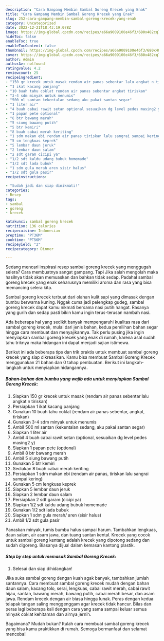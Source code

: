 ```yaml
---
description: "Cara Gampang Membin Sambal Goreng Krecek yang Enak"
title: "Cara Gampang Membin Sambal Goreng Krecek yang Enak"
slug: 252-cara-gampang-membin-sambal-goreng-krecek-yang-enak
category: Uncategorized
date: 2022-12-21T18:43:19.078Z
image: https://img-global.cpcdn.com/recipes/a66a9009100e46f3/680x482cq70/sambal-goreng-krecek-foto-resep-utama.jpg
hideToc: false
enableToc: true
enableTocContent: false
thumbnail: https://img-global.cpcdn.com/recipes/a66a9009100e46f3/680x482cq70/sambal-goreng-krecek-foto-resep-utama.jpg
cover: https://img-global.cpcdn.com/recipes/a66a9009100e46f3/680x482cq70/sambal-goreng-krecek-foto-resep-utama.jpg
author: Admin
authorAv: notfound
ratingvalue: 4.2
reviewcount: 25
recipeingredient:
- "150 gr krecek untuk masak rendam air panas sebentar lalu angkat n tiriskan"
- "1 ikat kacang panjang"
- "10 buah tahu coklat rendam air panas sebentar angkat tiriskan"
- "3-4 sdm minyak untuk menumis"
- "500 ml santan kekentalan sedang aku pakai santan segar"
- "1 liter air"
- "4 buah cabai rawit setan optional sesuaikan dg level pedes masing2 y"
- "1 papan pete optional"
- "8 btr bawang merah"
- "5 siung bawang putih"
- "5 btr kemiri"
- "8 buah cabai merah keriting"
- "1 sdm makan ebi rendam air panas tiriskan lalu sangrai sampai kering"
- "5 cm lengkuas keprek"
- "5 lembar daun jeruk"
- "2 lembar daun salam"
- "2 sdt garam cicipi ya"
- "1/2 sdt kaldu udang bubuk homemade"
- "1/2 sdt lada bubuk"
- "1 sdm gula merah aren sisir halus"
- "1/2 sdt gula pasir"
recipeinstructions:

- "Sudah jadi dan siap dinikmati!"
categories:
- Resep
tags:
- sambal
- goreng
- krecek

katakunci: sambal goreng krecek 
nutrition: 136 calories
recipecuisine: Indonesian
preptime: "PT36M"
cooktime: "PT56M"
recipeyield: "2"
recipecategory: Dinner

---
```



Sedang mencari inspirasi resep sambal goreng krecek yang menggugah selera? Cara membuatnya sangat gampang. Tapi Jika salah mengolah maka hasilnya tidak akan memuaskan dan bahkan tidak sedap. Padahal sambal goreng krecek yang enak seharusnya memiliki aroma dan rasa yang bisa memancing selera kita.


Sambal goreng krecek terbuat dari olahan kulit sapi yang dimasak dengan bumbu berwarna kuning. Nggak cuma jadi pelengkap gudeg, sambal goreng krecek dapat kamu nikmati bersama nasi putih hangat. Rasanya yang gurih dan sedap pasti bikin kamu ingin terus-terusan nambah nasi.

Ada beberapa hal yang sedikit banyak mempengaruhi kualitas rasa dari sambal goreng krecek, mulai dari jenis bahan, kedua pemilihan bahan segar hingga cara membuat dan menyajikannya. Tak perlu pusing jika ingin menyiapkan sambal goreng krecek yang enak di rumah, karena asal sudah tahu triknya maka hidangan ini dapat menjadi sajian istimewa.


Berikut ini ada beberapa tips dan trik praktis untuk membuat sambal goreng krecek yang siap dikreasikan. Kamu bisa membuat Sambal Goreng Krecek menggunakan 21 bahan dan 0 tahap pembuatan. Berikut ini langkah-langkah untuk menyiapkan hidangannya.

<!--inarticleads1-->

##### Bahan-bahan dan bumbu yang wajib ada untuk menyiapkan Sambal Goreng Krecek:

1. Siapkan 150 gr krecek untuk masak (rendam air panas sebentar lalu angkat n tiriskan)
1. Persiapkan 1 ikat kacang panjang
1. Gunakan 10 buah tahu coklat (rendam air panas sebentar, angkat, tiriskan)
1. Gunakan 3-4 sdm minyak untuk menumis
1. Ambil 500 ml santan (kekentalan sedang, aku pakai santan segar)
1. Siapkan 1 liter air
1. Ambil 4 buah cabai rawit setan (optional, sesuaikan dg level pedes masing2 y)
1. Siapkan 1 papan pete (optional)
1. Ambil 8 btr bawang merah
1. Ambil 5 siung bawang putih
1. Gunakan 5 btr kemiri
1. Sediakan 8 buah cabai merah keriting
1. Persiapkan 1 sdm makan ebi (rendam air panas, tiriskan lalu sangrai sampai kering)
1. Gunakan 5 cm lengkuas keprek
1. Siapkan 5 lembar daun jeruk
1. Siapkan 2 lembar daun salam
1. Persiapkan 2 sdt garam (cicipi ya)
1. Siapkan 1/2 sdt kaldu udang bubuk homemade
1. Gunakan 1/2 sdt lada bubuk
1. Siapkan 1 sdm gula merah/ aren (sisir halus)
1. Ambil 1/2 sdt gula pasir


Panaskan minyak, tumis bumbu halus sampai harum. Tambahkan lengkuas, daun salam, air asam jawa, dan tuang santan kental. Krecek yang cocok untuk sambal goreng kentang adalah krecek yang dipotong sedang dan sudah digoreng. Biasanya dijual dalam kemasan kantong plastik. 

<!--inarticleads2-->

##### Step by step untuk memasak Sambal Goreng Krecek:


1. Selesai dan siap dihidangkan!

Jika suka sambal goreng dengan kuah agak banyak, tambahkan jumlah santannya. Cara membuat sambal goreng krecek mudah dengan bahan daun salam, kacang tolo, serai, lengkuas, cabai rawit merah, cabai rawit hijau, santan, bawang merah, bawang putih, cabai merah besar, dan asam jawa. Rendam krecek dengan air biasa hingga lunak. Peras dengan kedua telapak tangan saling menggenggam agar krecek tidak hancur. Bilas dan peras lagi beberapa kali dengan cara yang sama sampai keluar semua minyak coklat kehitaman dan airnya jernih. 

Bagaimana? Mudah bukan? Itulah cara membuat sambal goreng krecek yang bisa kamu praktikkan di rumah. Semoga bermanfaat dan selamat mencoba!

